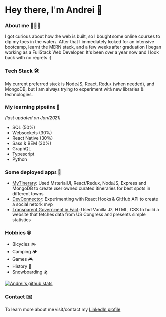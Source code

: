 # Hey there, I'm Andrei 👋 

### About me 👨🏻‍💻

I got curious about how the web is built, so I bought some online courses to dip my toes in the waters. After that I immediately looked for an intensive bootcamp, learnt the MERN stack, and a few weeks after graduation I began working as a FullStack Web Developer. It's been over a year now and I look back with no regrets :)

### Tech Stack 🛠
My current preferred stack is NodeJS, React, Redux (when needed), and MongoDB, but I am always trying to experiment with new libraries & technologies.

### My learning pipeline 🌱
*(last updated on Jan/2021)*
- SQL (50%)
- Websockets (30%)
- React Native (30%)
- Sass & BEM (30%)
- GraphQL
- Typescript
- Python

### Some deployed apps 🚀
- [MyTinerary](https://mytinerary-ac.herokuapp.com/): Used MaterialUI, React/Redux, NodeJS, Express and MongoDB to create user owned curated itineraries for best spots in different towns
- [DevConnector](https://devconnector-ac.herokuapp.com/profile/5e74b94cdb8e42859be4567a): Experimenting with React Hooks & GitHub API to create a social netork mvp
- [Transparent Government in Fact](https://andrei-ce.github.io/TGiF/): Used Vanilla JS, HTML, CSS to build a website that fetches data from US Congress and presents simple statistics

### Hobbies 🤓
- Bicycles 🚲 
- Camping 🏕
- Games 🎮
- History 📖
- Snowboarding 🏂

[![Andrei's github stats](https://github-readme-stats.vercel.app/api?username=andrei-ce)](https://github.com/andrei-ce/github-readme-stats)

### Contact ✉️
To learn more about me visit/contact my [LinkedIn profile](https://www.linkedin.com/in/andreice/)
